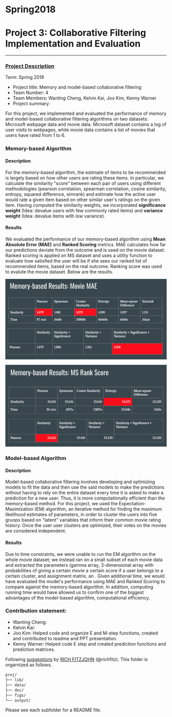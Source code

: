 # Spring2018


# Project 3: Collaborative Filtering Implementation and Evaluation

----


### [Project Description](doc/)

Term: Spring 2018

+ Project title: Memory and model-based collaborative filtering
+ Team Number: 4
+ Team Members: Wanting Cheng, Kelvin Kai, Joo Kim, Kenny Warner 
+ Project summary: 

For this project, we implemented and evaluated the performance of memory and model-based collaborative filtering algorithms on two datasets: Microsoft webpage data and movie data. Microsoft dataset contains a log of user visits to webpages, while movie data contains a list of movies that users have rated from 1 to 6.

### Memory-based Algorithm

#### Description

For the memory-based algorithm, the estimate of items to be recommended is largely based on how other users are rating these items. In particular, we calculate the similarity "score" between each pair of users using different methodologies (pearson correlation, spearman correlation, cosine similarity, entropy, squared difference, simrank) and estimate how the active user would rate a given item based on other similar user's ratings on the given item. Having computed the similarity weights, we incorporated **significance weight** (Idea: devalue users with few commonly rated items) and **variance weight** (Idea: devalue items with low variance).

#### Results 

We evaluated the performance of our memory-based algorithm using **Mean Absolute Error (MAE)** and **Ranked Scoring** metrics. MAE calculates how far our predictions deviate from the outcome and is used on the movie dataset. Ranked scoring is applied on MS dataset and uses a utility function to evaluate how satisfied the user will be if she sees our ranked list of recommended items, based on the real outcome. Ranking score was used to evalute the movie dataset. Below are the results. 

![](figs/Movie.png)

![](figs/MS.png)

### Model-based Algorithm

#### Description

Model-based collaborative filtering involves developing and optimizing models to fit the data and then use the said models to make the predictions without having to rely on the entire dataset every time it is asked to make a prediction for a new user. Thus, it is more computationally efficient than the memory-based method. For this project, we used the Expectation-Maximization (EM) algorithm, an iterative method for finding the maximum likelihood estimates of parameters, in order to cluster the users into five gruops based on "latent" variables that inform their common movie rating history. Once the user user clusters are optimized, their votes on the movies are considered independent. 

#### Results 

Due to time constraints, we were unable to run the EM algorithm on the whole movie dataset; we instead ran on a small subset of each movie data and extracted the parameters (gamma array, 3-dimensional array with probabilities of giving a certain movie a certain score if a user belongs to a certain cluster, and assignment matrix, an . Given additional time, we would have evaluated the model's performance using MAE and Ranked Scoring to compare against the memory-based algorithm. In addition, computing running time would have allowed us to confirm one of the biggest advantages of the model-based algorithm, computational efficiency. 

### Contribution statement: 

+ Wanting Cheng:
+ Kelvin Kai:
+ Joo Kim: Helped code and organize E and M-step functions, created and contributed to readme and PPT presentation. 
+ Kenny Warner: Helped code E step and created prediction functions and prediction matrices. 

Following [suggestions](http://nicercode.github.io/blog/2013-04-05-projects/) by [RICH FITZJOHN](http://nicercode.github.io/about/#Team) (@richfitz). This folder is orgarnized as follows.

```
proj/
├── lib/
├── data/
├── doc/
├── figs/
└── output/
```

Please see each subfolder for a README file.
